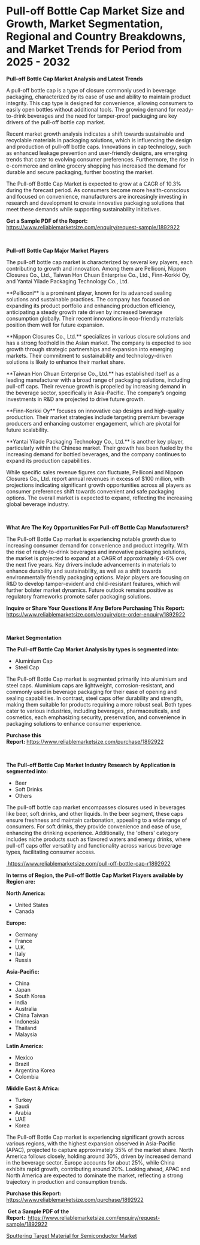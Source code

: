 <p><h1>Pull-off Bottle Cap Market Size and Growth, Market Segmentation, Regional and Country Breakdowns, and Market Trends for Period from 2025 -  2032</h1></p><p><strong>Pull-off Bottle Cap Market Analysis and Latest Trends</strong></p>
<p><p>A pull-off bottle cap is a type of closure commonly used in beverage packaging, characterized by its ease of use and ability to maintain product integrity. This cap type is designed for convenience, allowing consumers to easily open bottles without additional tools. The growing demand for ready-to-drink beverages and the need for tamper-proof packaging are key drivers of the pull-off bottle cap market.</p><p>Recent market growth analysis indicates a shift towards sustainable and recyclable materials in packaging solutions, which is influencing the design and production of pull-off bottle caps. Innovations in cap technology, such as enhanced leakage prevention and user-friendly designs, are emerging trends that cater to evolving consumer preferences. Furthermore, the rise in e-commerce and online grocery shopping has increased the demand for durable and secure packaging, further boosting the market.</p><p>The Pull-off Bottle Cap Market is expected to grow at a CAGR of 10.3% during the forecast period. As consumers become more health-conscious and focused on convenience, manufacturers are increasingly investing in research and development to create innovative packaging solutions that meet these demands while supporting sustainability initiatives.</p></p>
<p><strong>Get a Sample PDF of the Report:&nbsp;</strong> <a href="https://www.reliablemarketsize.com/enquiry/request-sample/1892922?utm_campaign=1103&utm_medium=2&utm_source=Github&utm_content=ia&utm_term=14012025&utm_id=pull-off-bottle-cap">https://www.reliablemarketsize.com/enquiry/request-sample/1892922</a></p>
<p>&nbsp;</p>
<p><strong>Pull-off Bottle Cap Major Market Players</strong></p>
<p><p>The pull-off bottle cap market is characterized by several key players, each contributing to growth and innovation. Among them are Pelliconi, Nippon Closures Co., Ltd., Taiwan Hon Chuan Enterprise Co., Ltd., Finn-Korkki Oy, and Yantai Yilade Packaging Technology Co., Ltd.</p><p>**Pelliconi** is a prominent player, known for its advanced sealing solutions and sustainable practices. The company has focused on expanding its product portfolio and enhancing production efficiency, anticipating a steady growth rate driven by increased beverage consumption globally. Their recent innovations in eco-friendly materials position them well for future expansion.</p><p>**Nippon Closures Co., Ltd.** specializes in various closure solutions and has a strong foothold in the Asian market. The company is expected to see growth through strategic partnerships and expansion into emerging markets. Their commitment to sustainability and technology-driven solutions is likely to enhance their market share.</p><p>**Taiwan Hon Chuan Enterprise Co., Ltd.** has established itself as a leading manufacturer with a broad range of packaging solutions, including pull-off caps. Their revenue growth is propelled by increasing demand in the beverage sector, specifically in Asia-Pacific. The company’s ongoing investments in R&D are projected to drive future growth.</p><p>**Finn-Korkki Oy** focuses on innovative cap designs and high-quality production. Their market strategies include targeting premium beverage producers and enhancing customer engagement, which are pivotal for future scalability.</p><p>**Yantai Yilade Packaging Technology Co., Ltd.** is another key player, particularly within the Chinese market. Their growth has been fueled by the increasing demand for bottled beverages, and the company continues to expand its production capabilities.</p><p>While specific sales revenue figures can fluctuate, Pelliconi and Nippon Closures Co., Ltd. report annual revenues in excess of $100 million, with projections indicating significant growth opportunities across all players as consumer preferences shift towards convenient and safe packaging options. The overall market is expected to expand, reflecting the increasing global beverage industry.</p></p>
<p>&nbsp;</p>
<p><strong>What Are The Key Opportunities For Pull-off Bottle Cap Manufacturers?</strong></p>
<p><p>The Pull-off Bottle Cap market is experiencing notable growth due to increasing consumer demand for convenience and product integrity. With the rise of ready-to-drink beverages and innovative packaging solutions, the market is projected to expand at a CAGR of approximately 4-6% over the next five years. Key drivers include advancements in materials to enhance durability and sustainability, as well as a shift towards environmentally friendly packaging options. Major players are focusing on R&D to develop tamper-evident and child-resistant features, which will further bolster market dynamics. Future outlook remains positive as regulatory frameworks promote safer packaging solutions.</p></p>
<p><strong>Inquire or Share Your Questions If Any Before Purchasing This Report:</strong> <a href="https://www.reliablemarketsize.com/enquiry/pre-order-enquiry/1892922?utm_campaign=1103&utm_medium=2&utm_source=Github&utm_content=ia&utm_term=14012025&utm_id=pull-off-bottle-cap">https://www.reliablemarketsize.com/enquiry/pre-order-enquiry/1892922</a></p>
<p>&nbsp;</p>
<p><strong>Market Segmentation</strong></p>
<p><strong>The Pull-off Bottle Cap Market Analysis by types is segmented into:</strong></p>
<p><ul><li>Aluminium Cap</li><li>Steel Cap</li></ul></p>
<p><p>The Pull-off Bottle Cap market is segmented primarily into aluminium and steel caps. Aluminium caps are lightweight, corrosion-resistant, and commonly used in beverage packaging for their ease of opening and sealing capabilities. In contrast, steel caps offer durability and strength, making them suitable for products requiring a more robust seal. Both types cater to various industries, including beverages, pharmaceuticals, and cosmetics, each emphasizing security, preservation, and convenience in packaging solutions to enhance consumer experience.</p></p>
<p><strong>Purchase this Report:&nbsp;</strong><a href="https://www.reliablemarketsize.com/purchase/1892922?utm_campaign=1103&utm_medium=2&utm_source=Github&utm_content=ia&utm_term=14012025&utm_id=pull-off-bottle-cap">https://www.reliablemarketsize.com/purchase/1892922</a></p>
<p>&nbsp;</p>
<p><strong>The Pull-off Bottle Cap Market Industry Research by Application is segmented into:</strong></p>
<p><ul><li>Beer</li><li>Soft Drinks</li><li>Others</li></ul></p>
<p><p>The pull-off bottle cap market encompasses closures used in beverages like beer, soft drinks, and other liquids. In the beer segment, these caps ensure freshness and maintain carbonation, appealing to a wide range of consumers. For soft drinks, they provide convenience and ease of use, enhancing the drinking experience. Additionally, the 'others' category includes niche products such as flavored waters and energy drinks, where pull-off caps offer versatility and functionality across various beverage types, facilitating consumer access.</p></p>
<p><a href="https://www.reliablemarketsize.com/pull-off-bottle-cap-r1892922?utm_campaign=1103&utm_medium=2&utm_source=Github&utm_content=ia&utm_term=14012025&utm_id=pull-off-bottle-cap">&nbsp;https://www.reliablemarketsize.com/pull-off-bottle-cap-r1892922</a></p>
<p><strong>In terms of Region, the Pull-off Bottle Cap Market Players available by Region are:</strong></p>
<p>
    <p> <strong> North America: </strong>
        <ul>
            <li>United States</li>
            <li>Canada</li>
        </ul>
        </p> 
    <p> <strong> Europe: </strong>
        <ul>
            <li>Germany</li>
            <li>France</li>
            <li>U.K.</li>
            <li>Italy</li>
            <li>Russia</li>
        </ul>
        </p> 
    <p> <strong> Asia-Pacific: </strong>
        <ul>
            <li>China</li>
            <li>Japan</li>
            <li>South Korea</li>
            <li>India</li>
            <li>Australia</li>
            <li>China Taiwan</li>
            <li>Indonesia</li>
            <li>Thailand</li>
            <li>Malaysia</li>
        </ul>
        </p> 
    <p> <strong> Latin America: </strong>
        <ul>
            <li>Mexico</li>
            <li>Brazil</li>
            <li>Argentina Korea</li>
            <li>Colombia</li>
        </ul>
        </p> 
    <p> <strong> Middle East & Africa: </strong>
        <ul>
            <li>Turkey</li>
            <li>Saudi</li>
            <li>Arabia</li>
            <li>UAE</li>
            <li>Korea</li>
        </ul>
    </p>
    </p>
<p><p>The Pull-off Bottle Cap market is experiencing significant growth across various regions, with the highest expansion observed in Asia-Pacific (APAC), projected to capture approximately 35% of the market share. North America follows closely, holding around 30%, driven by increased demand in the beverage sector. Europe accounts for about 25%, while China exhibits rapid growth, contributing around 20%. Looking ahead, APAC and North America are expected to dominate the market, reflecting a strong trajectory in production and consumption trends.</p></p>
<p><strong>Purchase this Report: </strong><a href="https://www.reliablemarketsize.com/purchase/1892922?utm_campaign=1103&utm_medium=2&utm_source=Github&utm_content=ia&utm_term=14012025&utm_id=pull-off-bottle-cap">https://www.reliablemarketsize.com/purchase/1892922</a></p>
<p>&nbsp;<strong>Get a Sample PDF of the Report:&nbsp;&nbsp;</strong><a href="https://www.reliablemarketsize.com/enquiry/request-sample/1892922?utm_campaign=1103&utm_medium=2&utm_source=Github&utm_content=ia&utm_term=14012025&utm_id=pull-off-bottle-cap">https://www.reliablemarketsize.com/enquiry/request-sample/1892922</a></p>
<p><strong></strong></p>
<p><p><a href="https://github.com/gdfhhhj/Market-Research-Report-List-7/blob/main/sputtering-target-material-for-semiconductor-market.md?utm_campaign=1103&utm_medium=2&utm_source=Github&utm_content=ia&utm_term=14012025&utm_id=pull-off-bottle-cap">Sputtering Target Material for Semiconductor Market</a></p></p>